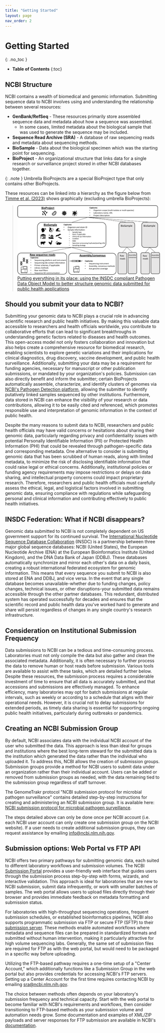 ```yaml
---
title: "Getting Started"
layout: page
nav_order: 2
---
```


# Getting Started
{: .no_toc }

- **Table of Contents**
{:toc}


<!---
Sections start here
-->

## NCBI Structure

NCBI contains a wealth of biomedical and genomic information. Submitting sequence data to NCBI involves using and understanding the relationship between several resources:

* **GenBank/RefSeq** - These resources primarily store assembled sequence data and metadata about how a sequence was assembled.
  * In some cases, limited metadata about the biological sample that was used to generate the sequence may be included.
* **Sequence Read Archive (SRA)** - A database of raw sequencing reads and metadata about sequencing methods.
* **BioSample** - Data about the biological specimen which was the starting point for sequencing.
* **BioProject** - An organizational structure that links data for a single research or surveillance project stored in other NCBI databases together.

{: .note } 
Umbrella BioProjects are a special BioProject type that only contains other BioProjects.

These resources can be linked into a hierarchy as the figure below from [Timme et al. (2023)](https://pubmed.ncbi.nlm.nih.gov/38085797/) shows graphically (excluding umbrella BioProjects):

> ![Fig. 1.](../../media/Pathogen_DOM.png)
> [Putting everything in its place: using the INSDC compliant Pathogen Data Object Model to better structure genomic data submitted for public health applications]( https://pubmed.ncbi.nlm.nih.gov/38085797/)

## Should you submit your data to NCBI?

Submitting your genomic data to NCBI plays a crucial role in advancing scientific research and public health initiatives. By making this valuable data accessible to researchers and health officials worldwide, you contribute to collaborative efforts that can lead to significant breakthroughs in understanding genetic factors related to diseases and health outcomes. This open-access model not only fosters collaboration and innovation but also helps create a comprehensive resource for biomedical research, enabling scientists to explore genetic variations and their implications for clinical diagnostics, drug discovery, vaccine development, and public health surveillance. Additionally, submitting your data may be a requirement for funding agencies, necessary for manuscript or other publication submissions, or mandated by your organization's policies. Submission can also directly benefit and inform the submitter; certain BioProjects automatically assemble, characterize, and identify clusters of genomes via [NCBI's Pathogen Detection platform](https://www.ncbi.nlm.nih.gov/pathogens/), allowing the submitter to identify putatively linked samples sequenced by other institutions. Furthermore, data stored in NCBI can enhance the visibility of your research or data contributions, allowing it to be easily cited and referenced, which promotes responsible use and interpretation of genomic information in the context of public health.

Despite the many reasons to submit data to NCBI, researchers and public health officials may have valid concerns or hesitations about sharing their genomic data, particularly regarding privacy and confidentiality issues with potential Personally Identifiable Information (PII) or Protected Health Information (PHI) that could be revealed through pathogen-specific data and corresponding metadata. One alternative to consider is submitting genomic data that has been scrubbed of human reads, along with limited metadata, to minimize the risk of disclosing identifiable information that could raise legal or ethical concerns. Additionally, institutional policies or funding agency requirements may impose restrictions or delays on data sharing, and intellectual property concerns could impact proprietary research. Therefore, researchers and public health officials must carefully assess the ethical, legal, and logistical factors involved in submitting genomic data, ensuring compliance with regulations while safeguarding personal and clinical information and contributing effectively to public health initiatives.

## INSDC Federation: What if NCBI disappears?

Genomic data submitted to NCBI is not completely dependent on US government support for its continued survival. The [International Nucleotide Sequence Database Collaboration](https://www.insdc.org/) (INSDC) is a partnership between three major global sequence databases: NCBI (United States), the European Nucleotide Archive (ENA) at the European Bioinformatics Institute (United Kingdom), and the DNA Data Bank of Japan (DDBJ). These databases automatically synchronize and mirror each other's data on a daily basis, creating a robust international federated ecosystem for genomic information. This means that every sequence you submit to NCBI is also stored at ENA and DDBJ, and vice versa. In the event that any single database becomes unavailable-whether due to funding changes, policy changes, technical issues, or other disruptions-your submitted data remains accessible through the other partner databases. This redundant, distributed system has operated successfully for decades and ensures that the scientific record and public health data you've worked hard to generate and share will persist regardless of changes in any single country's research infrastructure.

## Consideration on Institutional Submission Frequency

Data submissions to NCBI can be a tedious and time-consuming process. Laboratories must not only compile the data but also gather and clean the associated metadata. Additionally, it is often necessary to further process the data to remove human or host reads before submission. Various tools are available to assist with these tasks, which are detailed further below. Despite these resources, the submission process requires a considerable investment of time to ensure that all data is accurately submitted, and that accessions and submissions are effectively managed. To enhance efficiency, many laboratories may opt for batch submissions at regular intervals, such as weekly or according to a schedule that aligns with their operational needs. However, it is crucial not to delay submissions for extended periods, as timely data sharing is essential for supporting ongoing public health initiatives, particularly during outbreaks or pandemics.

## Creating an NCBI Submission Group

By default, NCBI associates data with the individual NCBI account of the user who submitted the data. This approach is less than ideal for groups and institutions where the best long-term steward for the submitted data is the institution which generated the data rather than the individual who uploaded it. To address this, NCBI allows the creation of submission groups. Submission groups provide a method for NCBI users to submit data under an organization rather than their individual account. Users can be added or removed from submission groups as needed, with the data remaining tied to the submission group regardless of staff turnover.

The GenomeTrakr protocol "NCBI submission protocol for microbial pathogen surveillance" contains detailed step-by-step instructions for creating and administering an NCBI submission group. It is available here: [NCBI submission protocol for microbial pathogen surveillance](https://www.protocols.io/view/ncbi-submission-protocol-for-microbial-pathogen-su-4r3l284pql1y/v11?step=1.2).

The steps detailed above can only be done once per NCBI account (i.e. each NCBI user account can only create one submission group on the NCBI website). If a user needs to create additional submission groups, they can request assistance by emailing info@ncbi.nlm.nih.gov.

## Submission options: Web Portal vs FTP API

NCBI offers two primary pathways for submitting genomic data, each suited to different laboratory workflows and submission volumes. The NCBI [Submission Portal](https://submit.ncbi.nlm.nih.gov/) provides a user-friendly web interface that guides users through the submission process step-by-step with forms, wizards, and interactive validation. This approach is ideal for laboratories that are new to NCBI submission, submit data infrequently, or work with smaller batches of samples. The web portal allows users to upload files directly through their browser and provides immediate feedback on metadata formatting and submission status.

For laboratories with high-throughput sequencing operations, frequent submission schedules, or established bioinformatics pipelines, NCBI also supports programmatic submission via FTP or secure FTP (SFTP) to their [submission server](https://sftp://sftp-private.ncbi.nlm.nih.gov). These methods enable automated workflows where metadata and sequence files can be prepared in standardized formats and submitted without human intervention, making it particularly attractive for high volume sequencing labs. Generally, the same set of submission files are required for FTP as with the web portal, but would need to be packaged in a specific way before uploading.

Utilizing the FTP-based pathway requires a one-time setup of a "Center Account," which additionally functions like a Submission Group in the web portal but also provides credentials for accessing NCBI's FTP servers. Setting up a Center Account for the first time requires contacting NCBI by emailing sra@ncbi.nlm.nih.gov.

The choice between methods often depends on your laboratory's submission frequency and technical capacity. Start with the web portal to become familiar with NCBI's requirements and workflows, then consider transitioning to FTP-based methods as your submission volume and automation needs grow. Some documentation and examples of XML/ZIP payloads and server responses for FTP submission are available in NCBI's [documentation](https://github.com/ncbi/submission-schema).
